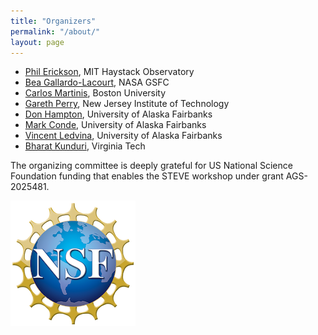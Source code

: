 ```yaml
---
title: "Organizers"
permalink: "/about/"
layout: page
---
```


 - [Phil Erickson](mailto:pje@mit.edu), MIT Haystack Observatory
 - [Bea Gallardo-Lacourt](mailto:bea.gallardolacourt@nasa.gov), NASA GSFC
 - [Carlos Martinis](mailto:martinis@bu.edu), Boston University
 - [Gareth Perry](mailto:gperry@njit.edu), New Jersey Institute of Technology
 - [Don Hampton](mailto:dhampton@alaska.edu), University of Alaska Fairbanks
 - [Mark Conde](mailto:mgconde@alaska.edu), University of Alaska Fairbanks
 - [Vincent Ledvina](mailto:vledvina@alaska.edu), University of Alaska Fairbanks
 - [Bharat Kunduri](mailto:bharatr@vt.edu), Virginia Tech
 
 
The organizing committee is deeply grateful for US National Science Foundation funding that enables the STEVE workshop under grant AGS-2025481.

![NSF](/assets/nsf_logo_small.png)